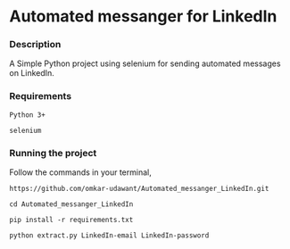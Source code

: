 # Automated messanger for LinkedIn


### Description

A Simple Python project using selenium for sending automated messages on LinkedIn.

### Requirements

 `Python 3+`

 `selenium`

### Running the project

Follow the commands in your terminal,

 `https://github.com/omkar-udawant/Automated_messanger_LinkedIn.git`

 `cd Automated_messanger_LinkedIn`

 `pip install -r requirements.txt`

 `python extract.py LinkedIn-email LinkedIn-password`

